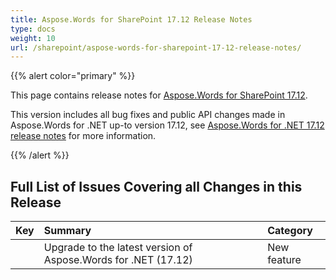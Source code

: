 ```yaml
---
title: Aspose.Words for SharePoint 17.12 Release Notes
type: docs
weight: 10
url: /sharepoint/aspose-words-for-sharepoint-17-12-release-notes/
---
```


{{% alert color="primary" %}} 

This page contains release notes for [Aspose.Words for SharePoint 17.12](https://downloads.aspose.com/words/sharepoint/new-releases/aspose.words-for-sharepoint-17.12/).

This version includes all bug fixes and public API changes made in Aspose.Words for .NET up-to version 17.12, see [Aspose.Words for .NET 17.12 release notes](https://docs.aspose.com/display/wordsnet/Aspose.Words+for+.NET+17.12+Release+Notes) for more information.

{{% /alert %}} 
## **Full List of Issues Covering all Changes in this Release**

|**Key**|**Summary**|**Category**|
| :- | :- | :- |
| |Upgrade to the latest version of Aspose.Words for .NET (17.12) |New feature|

